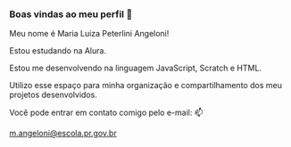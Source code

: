 ### Boas vindas ao meu perfil 💙
Meu nome é Maria Luiza Peterlini Angeloni!

Estou estudando na Alura.

Estou me desenvolvendo na linguagem JavaScript, Scratch e HTML.

Utilizo esse espaço para minha organização e compartilhamento dos meu projetos desenvolvidos.

Você pode entrar em contato comigo pelo e-mail: 📫

m.angeloni@escola.pr.gov.br

<!--
**angeloni2007/angeloni2007** is a ✨ _special_ ✨ repository because its `README.md` (this file) appears on your GitHub profile.

Here are some ideas to get you started:

- 🔭 I’m currently working on ...
- 🌱 I’m currently learning ...
- 👯 I’m looking to collaborate on ...
- 🤔 I’m looking for help with ...
- 💬 Ask me about ...
- 📫 How to reach me: ...
- 😄 Pronouns: ...
- ⚡ Fun fact: ...
-->
